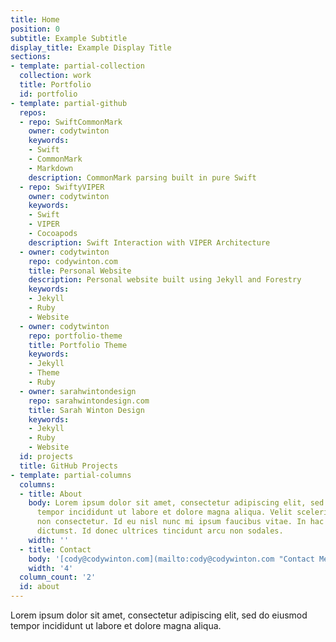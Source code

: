 ```yaml
---
title: Home
position: 0
subtitle: Example Subtitle
display_title: Example Display Title
sections:
- template: partial-collection
  collection: work
  title: Portfolio
  id: portfolio
- template: partial-github
  repos:
  - repo: SwiftCommonMark
    owner: codytwinton
    keywords:
    - Swift
    - CommonMark
    - Markdown
    description: CommonMark parsing built in pure Swift
  - repo: SwiftyVIPER
    owner: codytwinton
    keywords:
    - Swift
    - VIPER
    - Cocoapods
    description: Swift Interaction with VIPER Architecture
  - owner: codytwinton
    repo: codywinton.com
    title: Personal Website
    description: Personal website built using Jekyll and Forestry
    keywords:
    - Jekyll
    - Ruby
    - Website
  - owner: codytwinton
    repo: portfolio-theme
    title: Portfolio Theme
    keywords:
    - Jekyll
    - Theme
    - Ruby
  - owner: sarahwintondesign
    repo: sarahwintondesign.com
    title: Sarah Winton Design
    keywords:
    - Jekyll
    - Ruby
    - Website
  id: projects
  title: GitHub Projects
- template: partial-columns
  columns:
  - title: About
    body: Lorem ipsum dolor sit amet, consectetur adipiscing elit, sed do eiusmod
      tempor incididunt ut labore et dolore magna aliqua. Velit scelerisque in dictum
      non consectetur. Id eu nisl nunc mi ipsum faucibus vitae. In hac habitasse platea
      dictumst. Id donec ultrices tincidunt arcu non sodales.
    width: ''
  - title: Contact
    body: '[cody@codywinton.com](mailto:cody@codywinton.com "Contact Me")'
    width: '4'
  column_count: '2'
  id: about
---
```


Lorem ipsum dolor sit amet, consectetur adipiscing elit, sed do eiusmod tempor incididunt ut labore et dolore magna aliqua.
